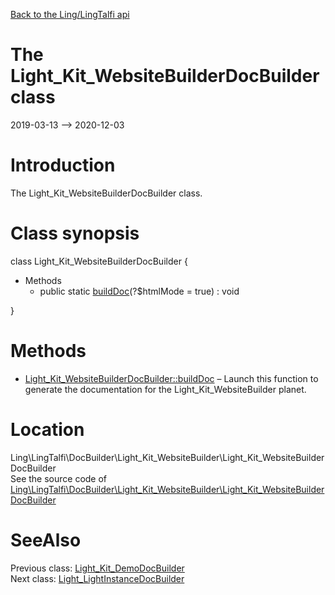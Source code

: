 [Back to the Ling/LingTalfi api](https://github.com/lingtalfi/LingTalfi/blob/master/doc/api/Ling/LingTalfi.md)



The Light_Kit_WebsiteBuilderDocBuilder class
================
2019-03-13 --> 2020-12-03






Introduction
============

The Light_Kit_WebsiteBuilderDocBuilder class.



Class synopsis
==============


class <span class="pl-k">Light_Kit_WebsiteBuilderDocBuilder</span>  {

- Methods
    - public static [buildDoc](https://github.com/lingtalfi/LingTalfi/blob/master/doc/api/Ling/LingTalfi/DocBuilder/Light_Kit_WebsiteBuilder/Light_Kit_WebsiteBuilderDocBuilder/buildDoc.md)(?$htmlMode = true) : void

}






Methods
==============

- [Light_Kit_WebsiteBuilderDocBuilder::buildDoc](https://github.com/lingtalfi/LingTalfi/blob/master/doc/api/Ling/LingTalfi/DocBuilder/Light_Kit_WebsiteBuilder/Light_Kit_WebsiteBuilderDocBuilder/buildDoc.md) &ndash; Launch this function to generate the documentation for the Light_Kit_WebsiteBuilder planet.





Location
=============
Ling\LingTalfi\DocBuilder\Light_Kit_WebsiteBuilder\Light_Kit_WebsiteBuilderDocBuilder<br>
See the source code of [Ling\LingTalfi\DocBuilder\Light_Kit_WebsiteBuilder\Light_Kit_WebsiteBuilderDocBuilder](https://github.com/lingtalfi/LingTalfi/blob/master/DocBuilder/Light_Kit_WebsiteBuilder/Light_Kit_WebsiteBuilderDocBuilder.php)



SeeAlso
==============
Previous class: [Light_Kit_DemoDocBuilder](https://github.com/lingtalfi/LingTalfi/blob/master/doc/api/Ling/LingTalfi/DocBuilder/Light_Kit_Demo/Light_Kit_DemoDocBuilder.md)<br>Next class: [Light_LightInstanceDocBuilder](https://github.com/lingtalfi/LingTalfi/blob/master/doc/api/Ling/LingTalfi/DocBuilder/Light_LightInstance/Light_LightInstanceDocBuilder.md)<br>

